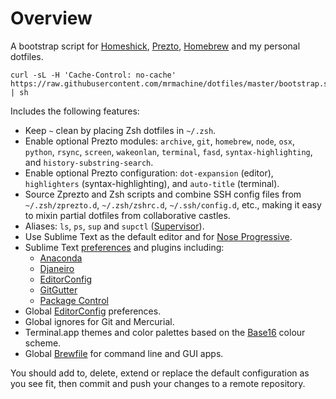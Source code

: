Overview
========

A bootstrap script for [Homeshick][homeshick], [Prezto][prezto],
[Homebrew][homebrew] and my personal dotfiles.

	curl -sL -H 'Cache-Control: no-cache' https://raw.githubusercontent.com/mrmachine/dotfiles/master/bootstrap.sh | sh

Includes the following features:

  * Keep `~` clean by placing Zsh dotfiles in `~/.zsh`.
  * Enable optional Prezto modules: `archive`, `git`, `homebrew`, `node`,
    `osx`, `python`, `rsync`, `screen`, `wakeonlan`, `terminal`, `fasd`,
    `syntax-highlighting`, and `history-substring-search`.
  * Enable optional Prezto configuration: `dot-expansion` (editor),
    `highlighters` (syntax-highlighting), and `auto-title` (terminal).
  * Source Zprezto and Zsh scripts and combine SSH config files from
    `~/.zsh/zprezto.d`, `~/.zsh/zshrc.d`, `~/.ssh/config.d`, etc., making it
    easy to mixin partial dotfiles from collaborative castles.
  * Aliases: `ls`, `ps`, `sup` and `supctl` ([Supervisor][supervisor]).
  * Use Sublime Text as the default editor and for
    [Nose Progressive][nose-progressive].
  * Sublime Text [preferences][st-preferences] and plugins including:
      * [Anaconda][st-anaconda]
      * [Djaneiro][st-djaneiro]
      * [EditorConfig][st-editorconfig]
      * [GitGutter][st-gitgutter]
      * [Package Control][st-package-control]
  * Global [EditorConfig][editorconfig] preferences.
  * Global ignores for Git and Mercurial.
  * Terminal.app themes and color palettes based on the [Base16][base16]
    colour scheme.
  * Global [Brewfile][homebrew-brewfile] for command line and GUI apps.

You should add to, delete, extend or replace the default configuration as you
see fit, then commit and push your changes to a remote repository.

[base16]: https://github.com/chriskempson/base16
[editorconfig]: http://editorconfig.org
[homebrew]: http://brew.sh
[homebrew-brewfile]: https://github.com/Homebrew/homebrew-bundle
[homeshick]: https://github.com/andsens/homeshick/
[nose-progressive]: https://github.com/erikrose/nose-progressive
[prezto]: https://github.com/sorin-ionescu/prezto/
[sourcetree]: http://www.sourcetreeapp.com/
[st-anaconda]: https://github.com/DamnWidget/anaconda
[st-djaneiro]: https://github.com/squ1b3r/Djaneiro
[st-editorconfig]: https://github.com/sindresorhus/editorconfig-sublime
[st-gitgutter]: https://github.com/jisaacks/GitGutter
[st-package-control]: https://github.com/wbond/sublime_package_control
[st-preferences]: https://github.com/mrmachine/dotfiles/tree/master/home/Library/Application%20Support/Sublime%20Text%203/Packages/User
[sublime-text]: http://www.sublimetext.com/
[supervisor]: http://supervisord.org/
